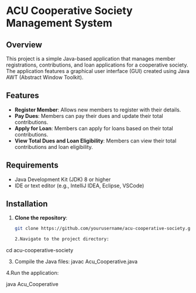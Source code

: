 # ACU Cooperative Society Management System

## Overview

This project is a simple Java-based application that manages member registrations, contributions, and loan applications for a cooperative society. The application features a graphical user interface (GUI) created using Java AWT (Abstract Window Toolkit).

## Features

- **Register Member**: Allows new members to register with their details.
- **Pay Dues**: Members can pay their dues and update their total contributions.
- **Apply for Loan**: Members can apply for loans based on their total contributions.
- **View Total Dues and Loan Eligibility**: Members can view their total contributions and loan eligibility.

## Requirements

- Java Development Kit (JDK) 8 or higher
- IDE or text editor (e.g., IntelliJ IDEA, Eclipse, VSCode)

## Installation

1. **Clone the repository**:
   ```bash
   git clone https://github.com/yourusername/acu-cooperative-society.git

   2.Navigate to the project directory:

cd acu-cooperative-society

3. Compile the Java files:
javac Acu_Cooperative.java

4.Run the application:

java Acu_Cooperative

